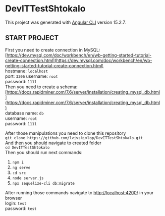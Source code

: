 # DevITTestShtokalo

This project was generated with [Angular CLI](https://github.com/angular/angular-cli) version 15.2.7.

## START PROJECT

First you need to create connection in MySQL: [https://dev.mysql.com/doc/workbench/en/wb-getting-started-tutorial-create-connection.html](https://dev.mysql.com/doc/workbench/en/wb-getting-started-tutorial-create-connection.html)  
hostmane: `localhost`  
port: `3306`
username: `root`  
password: `1111`  
Then you need to create a schema: [https://docs.rapidminer.com/7.6/server/installation/creating_mysql_db.html](https://docs.rapidminer.com/7.6/server/installation/creating_mysql_db.html)  
database name: `db`  
username: `root`  
password: `1111`

After those manipulations you need to clone this repository  
`git clone https://github.com/lvivskixlop/DevITTestShtokalo.git`  
And then you should navigate to created folder  
`cd DevITTestShtokalo`  
Then you should run next commands:

1. `npm i`
2. `ng serve`
3. `cd src`
4. `node server.js`
5. `npx sequelize-cli db:migrate`

After running those commands navigate to [http://localhost:4200/](http://localhost:4200/) in your browser  
login: `test`  
password: `test`
